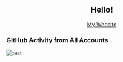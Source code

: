 <h2 align="center">Hello!</h2>
<p align="center">
  <a href="http://shreyas-sriram.github.io">My Website</a>
</p>

### GitHub Activity from All Accounts
![test](https://npdt6zg2ga.execute-api.ap-south-1.amazonaws.com/dev/aggregate?username=shreyas-sriram&username=shreyas-mesh7&year=2020&theme=light)
